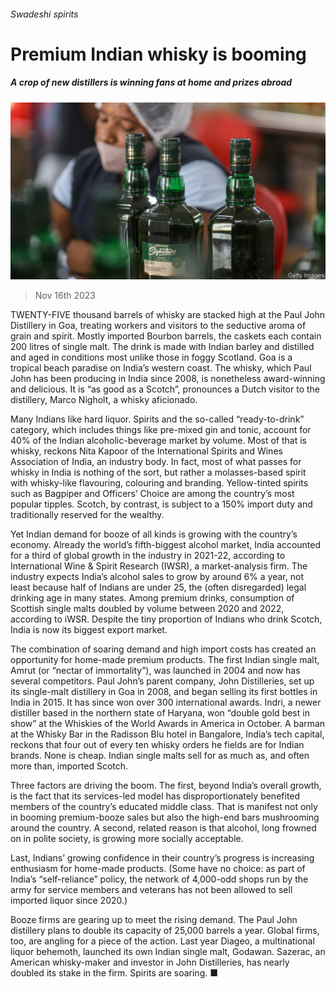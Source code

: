 ###### Swadeshi spirits

# Premium Indian whisky is booming 

##### A crop of new distillers is winning fans at home and prizes abroad 

![image](images/20231119_ASP502.jpg) 

> Nov 16th 2023 

TWENTY-FIVE thousand barrels of whisky are stacked high at the Paul John Distillery in Goa, treating workers and visitors to the seductive aroma of grain and spirit. Mostly imported Bourbon barrels, the caskets each contain 200 litres of single malt. The drink is made with Indian barley and distilled and aged in conditions most unlike those in foggy Scotland. Goa is a tropical beach paradise on India’s western coast. The whisky, which Paul John has been producing in India since 2008, is nonetheless award-winning and delicious. It is “as good as a Scotch”, pronounces a Dutch visitor to the distillery, Marco Nigholt, a whisky aficionado.

Many Indians like hard liquor. Spirits and the so-called “ready-to-drink” category, which includes things like pre-mixed gin and tonic, account for 40% of the Indian alcoholic-beverage market by volume. Most of that is whisky, reckons Nita Kapoor of the International Spirits and Wines Association of India, an industry body. In fact, most of what passes for whisky in India is nothing of the sort, but rather a molasses-based spirit with whisky-like flavouring, colouring and branding. Yellow-tinted spirits such as Bagpiper and Officers’ Choice are among the country’s most popular tipples. Scotch, by contrast, is subject to a 150% import duty and traditionally reserved for the wealthy. 

Yet Indian demand for booze of all kinds is growing with the country’s economy. Already the world’s fifth-biggest alcohol market, India accounted for a third of global growth in the industry in 2021-22, according to International Wine &amp; Spirit Research (IWSR), a market-analysis firm. The industry expects India’s alcohol sales to grow by around 6% a year, not least because half of Indians are under 25, the (often disregarded) legal drinking age in many states. Among premium drinks, consumption of Scottish single malts doubled by volume between 2020 and 2022, according to iWSR. Despite the tiny proportion of Indians who drink Scotch, India is now its biggest export market.

The combination of soaring demand and high import costs has created an opportunity for home-made premium products. The first Indian single malt, Amrut (or “nectar of immortality”), was launched in 2004 and now has several competitors. Paul John’s parent company, John Distilleries, set up its single-malt distillery in Goa in 2008, and began selling its first bottles in India in 2015. It has since won over 300 international awards. Indri, a newer distiller based in the northern state of Haryana, won “double gold best in show” at the Whiskies of the World Awards in America in October. A barman at the Whisky Bar in the Radisson Blu hotel in Bangalore, India’s tech capital, reckons that four out of every ten whisky orders he fields are for Indian brands. None is cheap. Indian single malts sell for as much as, and often more than, imported Scotch. 

Three factors are driving the boom. The first, beyond India’s overall growth, is the fact that its services-led model has disproportionately benefited members of the country’s educated middle class. That is manifest not only in booming premium-booze sales but also the high-end bars mushrooming around the country. A second, related reason is that alcohol, long frowned on in polite society, is growing more socially acceptable.

Last, Indians’ growing confidence in their country’s progress is increasing enthusiasm for home-made products. (Some have no choice: as part of India’s “self-reliance” policy, the network of 4,000-odd shops run by the army for service members and veterans has not been allowed to sell imported liquor since 2020.)

Booze firms are gearing up to meet the rising demand. The Paul John distillery plans to double its capacity of 25,000 barrels a year. Global firms, too, are angling for a piece of the action. Last year Diageo, a multinational liquor behemoth, launched its own Indian single malt, Godawan. Sazerac, an American whisky-maker and investor in John Distilleries, has nearly doubled its stake in the firm. Spirits are soaring. ■


